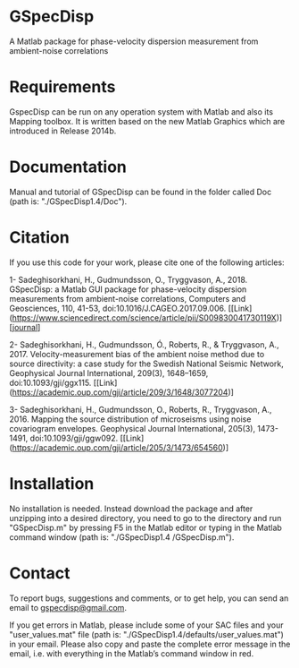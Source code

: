 # GSpecDisp
A Matlab package for phase-velocity dispersion measurement from ambient-noise correlations


# Requirements
GspecDisp can be run on any operation system with Matlab and also its Mapping toolbox. It is written based on the new Matlab Graphics which are introduced in Release 2014b.

# Documentation
Manual and tutorial of GSpecDisp can be found in the folder called Doc (path is: "./GSpecDisp1.4/Doc").

# Citation
If you use this code for your work, please cite one of the following articles:

1- Sadeghisorkhani, H., Gudmundsson, O., Tryggvason, A., 2018. GSpecDisp: a Matlab GUI package for phase-velocity dispersion measurements from ambient-noise correlations, Computers and Geosciences, 110, 41-53, doi:10.1016/J.CAGEO.2017.09.006. \[[Link] (https://www.sciencedirect.com/science/article/pii/S009830041730119X)\]
\[[journal](http://link.springer.com/chapter/10.1007%2F978-3-0348-8264-4_11)\]

2- Sadeghisorkhani, H., Gudmundsson, Ó., Roberts, R., & Tryggvason, A., 2017. Velocity-measurement bias of the ambient noise method due to source directivity: a case study for the Swedish National Seismic Network, Geophysical Journal International, 209(3), 1648–1659, doi:10.1093/gji/ggx115. \[[Link] (https://academic.oup.com/gji/article/209/3/1648/3077204)\]

3- Sadeghisorkhani, H., Gudmundsson, O., Roberts, R., Tryggvason, A., 2016. Mapping the source distribution of microseisms using noise covariogram envelopes. Geophysical Journal International, 205(3), 1473-1491, doi:10.1093/gji/ggw092. \[[Link] (https://academic.oup.com/gji/article/205/3/1473/654560)\]


# Installation
No installation is needed. Instead download the package and after unzipping into a desired directory, you need to go to the directory and run "GSpecDisp.m" by pressing F5 in the Matlab editor or typing in the Matlab command window (path is: "./GSpecDisp1.4
/GSpecDisp.m").

# Contact
To report bugs, suggestions and comments, or to get help, you can send an email to gspecdisp@gmail.com.

If you get errors in Matlab, please include some of your SAC files and your "user_values.mat" file (path is: "./GSpecDisp1.4/defaults/user_values.mat") in your email. Please also copy and paste the complete error message in the email, i.e. with everything in the Matlab’s command window in red.

